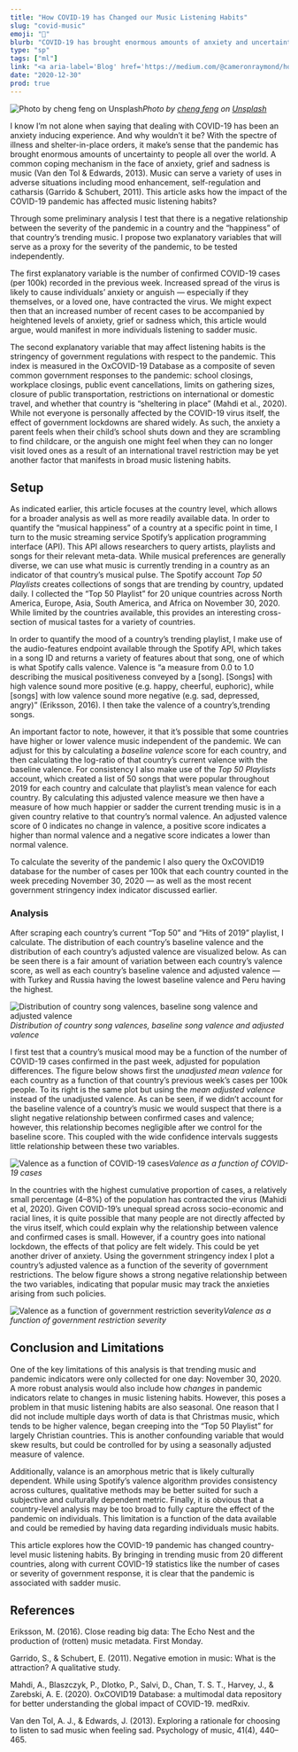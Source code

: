 ```yaml
---
title: "How COVID-19 has Changed our Music Listening Habits"
slug: "covid-music"
emoji: "🕺"
blurb: "COVID-19 has brought enormous amounts of anxiety and uncertainty. This article shows how the pandemic has affected popular music listening habits"
type: "sp"
tags: ["ml"]
link: "<a aria-label='Blog' href='https://medium.com/@cameronraymond/how-covid-has-changed-our-music-listening-habits-8c5e11be240f'>Blog</a>"
date: "2020-12-30"
prod: true
---
```


![Photo by [cheng feng](https://unsplash.com/@chengfengrecord?utm_source=unsplash&utm_medium=referral&utm_content=creditCopyText) on [Unsplash](https://unsplash.com/s/photos/covid?utm_source=unsplash&utm_medium=referral&utm_content=creditCopyText)](https://cdn-images-1.medium.com/max/2000/0*uxZMKdxijBcLRBmB)*Photo by [cheng feng](https://unsplash.com/@chengfengrecord?utm_source=unsplash&utm_medium=referral&utm_content=creditCopyText) on [Unsplash](https://unsplash.com/s/photos/covid?utm_source=unsplash&utm_medium=referral&utm_content=creditCopyText)*

I know I’m not alone when saying that dealing with COVID-19 has been an anxiety inducing experience. And why wouldn’t it be? With the spectre of illness and shelter-in-place orders, it make’s sense that the pandemic has brought enormous amounts of uncertainty to people all over the world. A common coping mechanism in the face of anxiety, grief and sadness is music (Van den Tol & Edwards, 2013). Music can serve a variety of uses in adverse situations including mood enhancement, self-regulation and catharsis (Garrido & Schubert, 2011). This article asks how the impact of the COVID-19 pandemic has affected music listening habits?

Through some preliminary analysis I test that there is a negative relationship between the severity of the pandemic in a country and the “happiness” of that country’s trending music. I propose two explanatory variables that will serve as a proxy for the severity of the pandemic, to be tested independently.

The first explanatory variable is the number of confirmed COVID-19 cases (per 100k) recorded in the previous week. Increased spread of the virus is likely to cause individuals’ anxiety or anguish — especially if they themselves, or a loved one, have contracted the virus. We might expect then that an increased number of recent cases to be accompanied by heightened levels of anxiety, grief or sadness which, this article would argue, would manifest in more individuals listening to sadder music.

The second explanatory variable that may affect listening habits is the stringency of government regulations with respect to the pandemic. This index is measured in the OxCOVID-19 Database as a composite of seven common government responses to the pandemic: school closings, workplace closings, public event cancellations, limits on gathering sizes, closure of public transportation, restrictions on international or domestic travel, and whether that country is “sheltering in place” (Mahdi et al., 2020). While not everyone is personally affected by the COVID-19 virus itself, the effect of government lockdowns are shared widely. As such, the anxiety a parent feels when their child’s school shuts down and they are scrambling to find childcare, or the anguish one might feel when they can no longer visit loved ones as a result of an international travel restriction may be yet another factor that manifests in broad music listening habits.

## Setup

As indicated earlier, this article focuses at the country level, which allows for a broader analysis as well as more readily available data. In order to quantify the “musical happiness” of a country at a specific point in time, I turn to the music streaming service Spotify’s application programming interface (API). This API allows researchers to query artists, playlists and songs for their relevant meta-data. While musical preferences are generally diverse, we can use what music is currently trending in a country as an indicator of that country’s musical pulse. The Spotify account *Top 50 Playlists* creates collections of songs that are trending by country, updated daily. I collected the “Top 50 Playlist” for 20 unique countries across North America, Europe, Asia, South America, and Africa on November 30, 2020. While limited by the countries available, this provides an interesting cross-section of musical tastes for a variety of countries.

In order to quantify the mood of a country’s trending playlist, I make use of the audio-features endpoint available through the Spotify API, which takes in a song ID and returns a variety of features about that song, one of which is what Spotify calls valence. Valence is “a measure from 0.0 to 1.0 describing the musical positiveness conveyed by a [song]. [Songs] with high valence sound more positive (e.g. happy, cheerful, euphoric), while [songs] with low valence sound more negative (e.g. sad, depressed, angry)” (Eriksson, 2016). I then take the valence of a country’s,trending songs. 

An important factor to note, however, it that it’s possible that some countries have higher or lower valence music independent of the pandemic. We can adjust for this by calculating a *baseline valence* score for each country, and then calculating the log-ratio of that country’s current valence with the baseline valence. For consistency I also make use of the *Top 50 Playlists* account, which created a list of 50 songs that were popular throughout 2019 for each country and calculate that playlist’s mean valence for each country. By calculating this adjusted valence measure we then have a measure of how much happier or sadder the current trending music is in a given country relative to that country’s normal valence. An adjusted valence score of 0 indicates no change in valence, a positive score indicates a higher than normal valence and a negative score indicates a lower than normal valence.

To calculate the severity of the pandemic I also query the OxCOVID19 database for the number of cases per 100k that each country counted in the week preceding November 30, 2020 — as well as the most recent government stringency index indicator discussed earlier.

### Analysis

After scraping each country’s current “Top 50” and “Hits of 2019” playlist, I calculate. The distribution of each country’s baseline valence and the distribution of each country’s adjusted valence are visualized below. As can be seen there is a fair amount of variation between each country’s valence score, as well as each country’s baseline valence and adjusted valence — with Turkey and Russia having the lowest baseline valence and Peru having the highest.

![*Distribution of country song valences, baseline song valence and adjusted valence*](https://cdn-images-1.medium.com/max/2160/1*qsQ3DW3AlvQOJuX6goJsuA.png)*Distribution of country song valences, baseline song valence and adjusted valence*

I first test that a country’s musical mood may be a function of the number of COVID-19 cases confirmed in the past week, adjusted for population differences. The figure below shows first the *unadjusted mean valence* for each country as a function of that country’s previous week’s cases per 100k people. To its right is the same plot but using the *mean adjusted valence* instead of the unadjusted valence. As can be seen, if we didn’t account for the baseline valence of a country’s music we would suspect that there is a slight negative relationship between confirmed cases and valence; however, this relationship becomes negligible after we control for the baseline score. This coupled with the wide confidence intervals suggests little relationship between these two variables.

![*Valence as a function of COVID-19 cases*](https://cdn-images-1.medium.com/max/2000/1*FPUSI9d-YnwbZPpadqHn5Q.png)*Valence as a function of COVID-19 cases*

In the countries with the highest cumulative proportion of cases, a relatively small percentage (4–8%) of the population has contracted the virus (Mahidi et al, 2020). Given COVID-19’s unequal spread across socio-economic and racial lines, it is quite possible that many people are not directly affected by the virus itself, which could explain why the relationship between valence and confirmed cases is small. However, if a country goes into national lockdown, the effects of that policy are felt widely. This could be yet another driver of anxiety. Using the government stringency index I plot a country’s adjusted valence as a function of the severity of government restrictions. The below figure shows a strong negative relationship between the two variables, indicating that popular music may track the anxieties arising from such policies.

![*Valence as a function of government restriction severity*](https://cdn-images-1.medium.com/max/2000/1*O3zWAMqQD9Kk5HazSZkd8w.png)*Valence as a function of government restriction severity*

## Conclusion and Limitations

One of the key limitations of this analysis is that trending music and pandemic indicators were only collected for one day: November 30, 2020. A more robust analysis would also include how *changes* in pandemic indicators relate to changes in music listening habits. However, this poses a problem in that music listening habits are also seasonal. One reason that I did not include multiple days worth of data is that Christmas music, which tends to be higher valence, began creeping into the “Top 50 Playlist” for largely Christian countries. This is another confounding variable that would skew results, but could be controlled for by using a seasonally adjusted measure of valence. 

Additionally, valance is an amorphous metric that is likely culturally dependent. While using Spotify’s valence algorithm provides consistency across cultures, qualitative methods may be better suited for such a subjective and culturally dependent metric. Finally, it is obvious that a country-level analysis may be too broad to fully capture the effect of the pandemic on individuals. This limitation is a function of the data available and could be remedied by having data regarding individuals music habits.

This article explores how the COVID-19 pandemic has changed country-level music listening habits. By bringing in trending music from 20 different countries, along with current COVID-19 statistics like the number of cases or severity of government response, it is clear that the pandemic is associated with sadder music.

## References

Eriksson, M. (2016). Close reading big data: The Echo Nest and the production of (rotten) music metadata. First Monday.

Garrido, S., & Schubert, E. (2011). Negative emotion in music: What is the attraction? A qualitative study.

Mahdi, A., Blaszczyk, P., Dlotko, P., Salvi, D., Chan, T. S. T., Harvey, J., & Zarebski, A. E. (2020). OxCOVID19 Database: a multimodal data repository for better understanding the global impact of COVID-19. medRxiv.

Van den Tol, A. J., & Edwards, J. (2013). Exploring a rationale for choosing to listen to sad music when feeling sad. Psychology of music, 41(4), 440–465.
